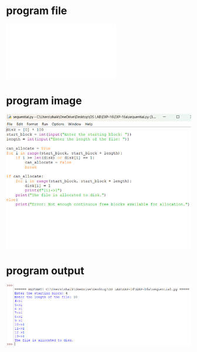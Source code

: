 # program file 
![program file](sequential.py) 

# program image 
![program image](sequential_program.png)

# program output 
![program output](sequential_output.png)
